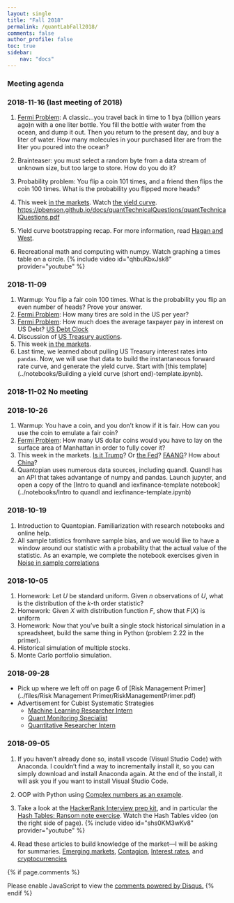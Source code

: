 ```yaml
---
layout: single
title: "Fall 2018"
permalink: /quantLabFall2018/
comments: false
author_profile: false
toc: true
sidebar:
    nav: "docs"
---
```

### Meeting agenda

### 2018-11-16 (last meeting of 2018)

1. [Fermi Problem](../fermi): A classic...you travel back in time to 1 bya (billion years ago)n with a one liter bottle. You fill the bottle with water from the ocean, and dump it out. Then you return to the present day, and buy a liter of water. How many molecules in your purchased liter are from the liter you poured into the ocean?

2. Brainteaser: you must select a random byte from a data stream of unknown size, but too large to store. How do you do it?

3. Probability problem: You flip a coin 101 times, and a friend then flips the coin 100 times. What is the probability you flipped more heads?

4. This week [in the markets](https://www.bloomberg.com). Watch [the yield curve](https://www.bloomberg.com/news/articles/2018-11-16/don-t-take-your-eyes-off-the-yield-curve).
https://pbenson.github.io/docs/quantTechnicalQuestions/quantTechnicalQuestions.pdf
5. Yield curve bootstrapping recap. For more information, read [Hagan and West](../files/Readings/HaganWest.pdf).
6. Recreational math and computing with numpy. Watch graphing a times table on a circle.
{% include video id="qhbuKbxJsk8" provider="youtube" %}


### 2018-11-09
1. Warmup: You flip a fair coin 100 times. What is the probability you flip an even number of heads? Prove your answer.
2. [Fermi Problem](../fermi): How many tires are sold in the US per year?
3. [Fermi Problem](../fermi): How much does the average taxpayer pay in interest on US Debt? [US Debt Clock](http://www.usdebtclock.org)
4. Discussion of [US Treasury auctions](https://www.treasurydirect.gov/indiv/products/prod_auctions_glance.htm).
5. This week [in the markets](https://www.bloomberg.com).
6. Last time, we learned about pulling US Treasury interest rates into `pandas`. Now, we will use that data to build the instantaneous forward rate curve, and generate the yield curve. Start with [this template](../notebooks/Building a yield curve (short end)-template.ipynb).

### 2018-11-02 No meeting

### 2018-10-26
1. Warmup: You have a coin, and you don’t know if it is fair. How can you use the coin to emulate a fair coin?
2. [Fermi Problem](../fermi): How many US dollar coins would you have to lay on the surface area of Manhattan in order to fully cover it?
3. This week in the markets. [Is it Trump](https://www.bloomberg.com/opinion/articles/2018-10-26/trump-is-bad-for-the-stock-market?srnd=premium)? Or [the Fed](https://www.bloomberg.com/news/articles/2018-10-11/trump-escalates-fed-assault-laments-high-rate-he-s-paying)? [FAANG](https://www.bloomberg.com/news/articles/2018-10-26/forget-about-zuckerberg-and-cook-bailing-us-out-taking-stock?srnd=premium)? How about [China](https://www.bloomberg.com/news/articles/2018-10-26/here-are-the-reasons-china-s-equity-rout-is-getting-even-worse?srnd=premium)?
4. Quantopian uses numerous data sources, including quandl. Quandl has an API that takes advantange of numpy and pandas. Launch jupyter, and open a copy of the [Intro to quandl and iexfinance-template notebook](../notebooks/Intro to quandl and iexfinance-template.ipynb)

### 2018-10-19
1. Introduction to Quantopian. Familiarization with research notebooks and online help.
2. All sample tatistics fromhave sample bias, and we would like to have a window around our statistic with a probability that the actual value of the statistic. As an example, we complete the notebook exercises given in [Noise in sample correlations](https://www.quantopian.com/posts/noise-in-sample-correlations)

### 2018-10-05
1. Homework: Let $U$ be standard uniform. Given $n$ observations of $U$, what is the distribution of the $k$-th order statistic?
2. Homework: Given $X$ with distribution function $F$, show that $F(X)$ is uniform
3. Homework: Now that you’ve built a single stock historical simulation in a spreadsheet, build the same thing in Python (problem 2.22 in the primer).
4. Historical simulation of multiple stocks.
5. Monte Carlo portfolio simulation.


### 2018-09-28
- Pick up where we left off on page 6 of [Risk Management Primer](../files/Risk Management Primer/RiskManagementPrimer.pdf)
- Advertisement for Cubist Systematic Strategies
    - [Machine Learning Researcher Intern](https://careers.point72.com/CSJobDetail?jobName=machine-learning-researcher-intern&jobCode=CSS-0002498&retURL=/CSCareerSearch?filters=_business=cubist_experience=interns%20and%20entry%20level)
    - [Quant Monitoring Specialist](https://careers.point72.com/CSJobDetail?jobName=quant-monitoring-specialist&jobCode=CSS-0002144&retURL=/CSCareerSearch)
    - [Quantitative Researcher Intern](https://careers.point72.com/CSJobDetail?jobName=quantitative-researcher-intern&jobCode=CSS-0000570&retURL=/CSCareerSearch)
    
### 2018-09-05
1. If you haven’t already done so, install vscode (Visual Studio Code) with Anaconda. I couldn’t find a way to incrementally install it, so you can simply download and install Anaconda again. At the end of the install, it will ask you if you want to install Visual Studio Code.

2. OOP with Python using [Complex numbers as an example](https://www.hackerrank.com/challenges/class-1-dealing-with-complex-numbers/problem).

3. Take a look at the [HackerRank Interview prep kit](https://www.hackerrank.com/interview/interview-preparation-kit), and in particular the [Hash Tables: Ransom note exercise](https://www.hackerrank.com/challenges/ctci-ransom-note/problem?h_l=interview&playlist_slugs%5B%5D=interview-preparation-kit&playlist_slugs%5B%5D=dictionaries-hashmaps). Watch the Hash Tables video (on the right side of page).
{% include video id="shs0KM3wKv8" provider="youtube" %}

4. Read these articles to build knowledge of the market—I will be asking for summaries. [Emerging markets](https://www.bloomberg.com/opinion/articles/2018-09-03/we-may-be-facing-a-textbook-emerging-market-crisis), [Contagion](https://www.bloomberg.com/opinion/articles/2018-09-05/u-s-equity-bulls-just-say-no-to-contagion?srnd=premium), [Interest rates](https://www.marketwatch.com/story/treasury-yields-steady-ahead-of-pce-inflation-data-2018-08-30), and [cryptocurrencies](https://www.bloomberg.com/news/articles/2018-09-05/bitcoin-drops-3-in-10-minutes-as-cryptocurrencies-join-selloff)

{% if page.comments %}
<div id="disqus_thread"></div>
<script>

/**
*  RECOMMENDED CONFIGURATION VARIABLES: EDIT AND UNCOMMENT THE SECTION BELOW TO INSERT DYNAMIC VALUES FROM YOUR PLATFORM OR CMS.
*  LEARN WHY DEFINING THESE VARIABLES IS IMPORTANT: https://disqus.com/admin/universalcode/#configuration-variables*/
/*
var disqus_config = function () {
this.page.url = PAGE_URL;  // Replace PAGE_URL with your page's canonical URL variable
this.page.identifier = PAGE_IDENTIFIER; // Replace PAGE_IDENTIFIER with your page's unique identifier variable
};
*/
(function() { // DON'T EDIT BELOW THIS LINE
var d = document, s = d.createElement('script');
s.src = 'https://israeldi.disqus.com/embed.js';
s.setAttribute('data-timestamp', +new Date());
(d.head || d.body).appendChild(s);
})();
</script>
<noscript>Please enable JavaScript to view the <a href="https://disqus.com/?ref_noscript">comments powered by Disqus.</a></noscript>
{% endif %}
